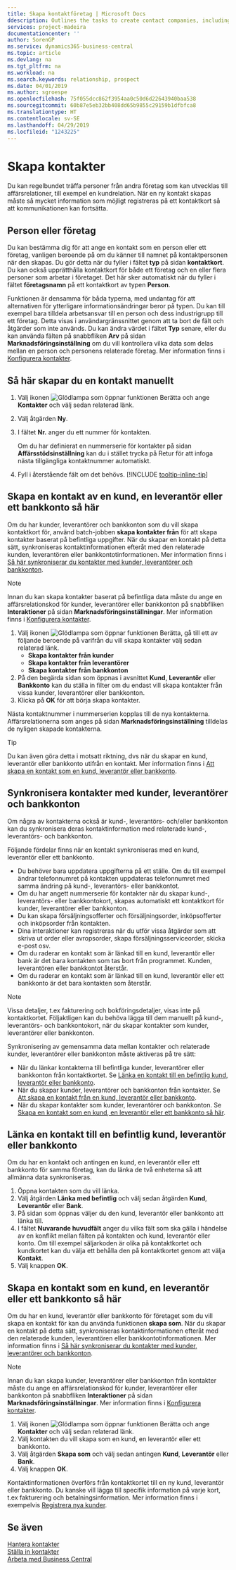 ```yaml
---
title: Skapa kontaktföretag | Microsoft Docs
ddescription: Outlines the tasks to create contact companies, including assigning relevant data about prospects and defining the business relationships you have with companies.
services: project-madeira
documentationcenter: ''
author: SorenGP
ms.service: dynamics365-business-central
ms.topic: article
ms.devlang: na
ms.tgt_pltfrm: na
ms.workload: na
ms.search.keywords: relationship, prospect
ms.date: 04/01/2019
ms.author: sgroespe
ms.openlocfilehash: 75f055dcc862f3954aa0c50d6d22643940baa538
ms.sourcegitcommit: 60b87e5eb32bb408dd65b9855c29159b1dfbfca8
ms.translationtype: HT
ms.contentlocale: sv-SE
ms.lasthandoff: 04/29/2019
ms.locfileid: "1243225"
---
```

# <a name="create-contacts"></a>Skapa kontakter
Du kan regelbundet träffa personer från andra företag som kan utvecklas till affärsrelationer, till exempel en kundrelation. När en ny kontakt skapas måste så mycket information som möjligt registreras på ett kontaktkort så att kommunikationen kan fortsätta.

## <a name="person-or-company"></a>Person eller företag
Du kan bestämma dig för att ange en kontakt som en person eller ett företag, vanligen beroende på om du känner till namnet på kontaktpersonen när den skapas. Du gör detta när du fyller i fältet **typ** på sidan **kontaktkort**. Du kan också upprätthålla kontaktkort för både ett företag och en eller flera personer som arbetar i företaget. Det här sker automatiskt när du fyller i fältet **företagsnamn** på ett kontaktkort av typen **Person**.

Funktionen är densamma för båda typerna, med undantag för att alternativen för ytterligare informationsändringar beror på typen. Du kan till exempel bara tilldela arbetsansvar till en person och dess industrigrupp till ett företag. Detta visas i användargränssnittet genom att ta bort de fält och åtgärder som inte används. Du kan ändra värdet i fältet **Typ** senare, eller du kan använda fälten på snabbfliken **Arv** på sidan **Marknadsföringsinställning** om du vill kontrollera vilka data som delas mellan en person och personens relaterade företag. Mer information finns i [Konfigurera kontakter](marketing-setup-contacts.md).

## <a name="to-create-a-contact-manually"></a>Så här skapar du en kontakt manuellt
1. Välj ikonen ![Glödlampa som öppnar funktionen Berätta](media/ui-search/search_small.png "Berätta vad du vill göra") och ange **Kontakter** och välj sedan relaterad länk.
2. Välj åtgärden **Ny**.
3. I fältet **Nr.** anger du ett nummer för kontakten.

    Om du har definierat en nummerserie för kontakter på sidan **Affärsstödsinställning** kan du i stället trycka på Retur för att infoga nästa tillgängliga kontaktnummer automatiskt.  
5. Fyll i återstående fält om det behövs. [!INCLUDE [tooltip-inline-tip](includes/tooltip-inline-tip_md.md)]

## <a name="to-create-a-contact-from-a-customer-vendor-or-bank-account"></a>Skapa en kontakt av en kund, en leverantör eller ett bankkonto så här
Om du har kunder, leverantörer och bankkonton som du vill skapa kontaktkort för, använd batch-jobben **skapa kontakter från** för att skapa kontakter baserat på befintliga uppgifter. När du skapar en kontakt på detta sätt, synkroniseras kontaktinformationen efteråt med den relaterade kunden, leverantören eller bankkontotinformationen. Mer information finns i [Så här synkroniserar du kontakter med kunder, leverantörer och bankkonton](marketing-create-contact-companies.md#synchronizing-contacts-with-customers-vendors-and-bank-accounts).

> [!NOTE]  
> Innan du kan skapa kontakter baserat på befintliga data måste du ange en affärsrelationskod för kunder, leverantörer eller bankkonton på snabbfliken **Interaktioner** på sidan **Marknadsföringsinställningar**. Mer information finns i [Konfigurera kontakter](marketing-setup-contacts.md).

1. Välj ikonen ![Glödlampa som öppnar funktionen Berätta](media/ui-search/search_small.png "Berätta vad du vill göra"), gå till ett av följande beroende på varifrån du vill skapa kontakter välj sedan relaterad länk.
   * **Skapa kontakter från kunder**
   * **Skapa kontakter från leverantörer**
   * **Skapa kontakter från bankkonton**
2. På den begärda sidan som öppnas i avsnittet **Kund**, **Leverantör** eller **Bankkonto** kan du ställa in filter om du endast vill skapa kontakter från vissa kunder, leverantörer eller bankkonton.
3. Klicka på **OK** för att börja skapa kontakter.

Nästa kontaktnummer i nummerserien kopplas till de nya kontakterna. Affärsrelationerna som anges på sidan **Marknadsföringsinställning** tilldelas de nyligen skapade kontakterna.

> [!TIP]  
> Du kan även göra detta i motsatt riktning, dvs när du skapar en kund, leverantör eller bankkonto utifrån en kontakt. Mer information finns i [Att skapa en kontakt som en kund, leverantör eller bankkonto](marketing-create-contact-companies.md#to-create-a-contact-as-a-customer-vendor-or-bank-account).

## <a name="synchronizing-contacts-with-customers-vendors-and-bank-accounts"></a>Synkronisera kontakter med kunder, leverantörer och bankkonton
Om några av kontakterna också är kund-, leverantörs- och/eller bankkonton kan du synkronisera deras kontaktinformation med relaterade kund-, leverantörs- och bankkonton.

Följande fördelar finns när en kontakt synkroniseras med en kund, leverantör eller ett bankkonto.

* Du behöver bara uppdatera uppgifterna på ett ställe. Om du till exempel ändrar telefonnumret på kontakten uppdateras telefonnumret med samma ändring på kund-, leverantörs- eller bankkontot.
* Om du har angett nummerserie för kontakter när du skapar kund-, leverantörs- eller bankkontokort, skapas automatiskt ett kontaktkort för kunder, leverantörer eller bankkonton.
* Du kan skapa försäljningsofferter och försäljningsorder, inköpsofferter och inköpsorder från kontakten.
* Dina interaktioner kan registreras när du utför vissa åtgärder som att skriva ut order eller avropsorder, skapa försäljningsserviceorder, skicka e-post osv.
* Om du raderar en kontakt som är länkad till en kund, leverantör eller bank är det bara kontakten som tas bort från programmet. Kunden, leverantören eller bankkontot återstår.
* Om du raderar en kontakt som är länkad till en kund, leverantör eller ett bankkonto är det bara kontakten som återstår.

> [!NOTE]  
> Vissa detaljer, t.ex fakturering och bokföringsdetaljer, visas inte på kontaktkortet. Följaktligen kan du behöva lägga till dem manuellt på kund-, leverantörs- och bankkontokort, när du skapar kontakter som kunder, leverantörer eller bankkonton.

Synkronisering av gemensamma data mellan kontakter och relaterade kunder, leverantörer eller bankkonton måste aktiveras på tre sätt:

* När du länkar kontakterna till befintliga kunder, leverantörer eller bankkonton från kontaktkortet. Se [Länka en kontakt till en befintlig kund, leverantör eller bankkonto](marketing-create-contact-companies.md#to-link-a-contact-to-an-existing-customer-vendor-or-bank-account).
* När du skapar kunder, leverantörer och bankkonton från kontakter. Se [Att skapa en kontakt från en kund, leverantör eller bankkonto](marketing-create-contact-companies.md#to-create-a-contact-from-a-customer-vendor-or-bank-account).
* När du skapar kontakter som kunder, leverantörer och bankkonton. Se [Skapa en kontakt som en kund, en leverantör eller ett bankkonto så här](marketing-create-contact-companies.md#to-create-a-contact-as-a-customer-vendor-or-bank-account).

## <a name="to-link-a-contact-to-an-existing-customer-vendor-or-bank-account"></a>Länka en kontakt till en befintlig kund, leverantör eller bankkonto
Om du har en kontakt och antingen en kund, en leverantör eller ett bankkonto för samma företag, kan du länka de två enheterna så att allmänna data synkroniseras.

1. Öppna kontakten som du vill länka.
2. Välj åtgärden **Länka med befintlig** och välj sedan åtgärden **Kund**, **Leverantör** eller **Bank**.
3. På sidan som öppnas väljer du den kund, leverantör eller bankkonto att länka till.
4. I fältet **Nuvarande huvudfält** anger du vilka fält som ska gälla i händelse av en konflikt mellan fälten på kontakten och kund, leverantör eller konto. Om till exempel säljarkoden är olika på kontaktkortet och kundkortet kan du välja ett behålla den på kontaktkortet genom att välja **Kontakt**.
5. Välj knappen **OK**.

## <a name="to-create-a-contact-as-a-customer-vendor-or-bank-account"></a>Skapa en kontakt som en kund, en leverantör eller ett bankkonto så här
Om du har en kund, leverantör eller bankkonto för företaget som du vill skapa en kontakt för kan du använda funktionen **skapa som**. När du skapar en kontakt på detta sätt, synkroniseras kontaktinformationen efteråt med den relaterade kunden, leverantören eller bankkontotinformationen. Mer information finns i [Så här synkroniserar du kontakter med kunder, leverantörer och bankkonton](marketing-create-contact-companies.md#synchronizing-contacts-with-customers-vendors-and-bank-accounts).

> [!NOTE]  
> Innan du kan skapa kunder, leverantörer eller bankkonton från kontakter måste du ange en affärsrelationskod för kunder, leverantörer eller bankkonton på snabbfliken **Interaktioner** på sidan **Marknadsföringsinställningar**. Mer information finns i [Konfigurera kontakter](marketing-setup-contacts.md).

1. Välj ikonen ![Glödlampa som öppnar funktionen Berätta](media/ui-search/search_small.png "Berätta vad du vill göra") och ange **Kontakter** och välj sedan relaterad länk.
2. Välj kontakten du vill skapa som en kund, en leverantör eller ett bankkonto.
3. Välj åtgärden **Skapa som** och välj sedan antingen **Kund**, **Leverantör** eller **Bank**.
4. Välj knappen **OK**.

Kontaktinformationen överförs från kontaktkortet till en ny kund, leverantör eller bankkonto. Du kanske vill lägga till specifik information på varje kort, t.ex fakturering och betalningsinformation. Mer information finns i exempelvis [Registrera nya kunder](sales-how-register-new-customers.md).

## <a name="see-also"></a>Se även
[Hantera kontakter](marketing-contacts.md)  
[Ställa in kontakter](marketing-setup-contacts.md)  
[Arbeta med Business Central](ui-work-product.md)
